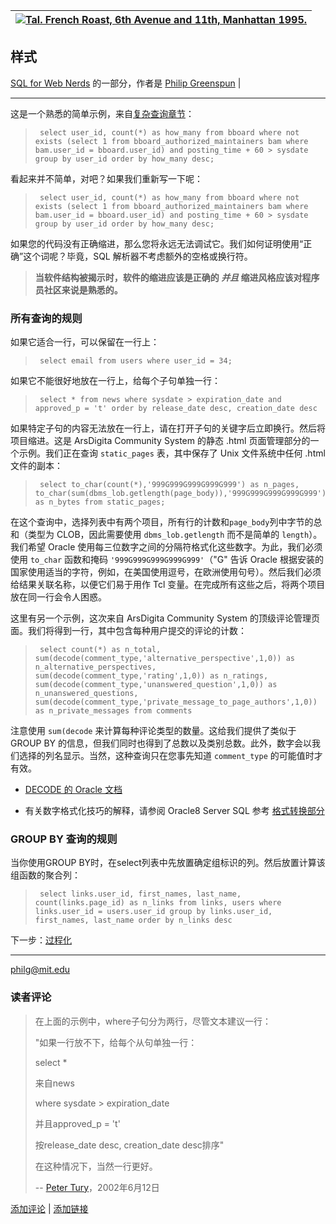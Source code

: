 | [![Tal. French Roast, 6th Avenue and 11th, Manhattan 1995.](../Images/6d8def4d9dc4d6cd678a33f24fe27297.jpg)](/http://philip.greenspun.com/images/pcd1255/tal-midriff-22.tcl) |
| --- |

## 样式

[SQL for Web Nerds](index.html) 的一部分，作者是 [Philip Greenspun](http://philip.greenspun.com/) |

* * *

这是一个熟悉的简单示例，来自[复杂查询章节](complex-queries.html)：

> ```
>  select user_id, count(*) as how_many from bboard where not exists (select 1 from bboard_authorized_maintainers bam where bam.user_id = bboard.user_id) and posting_time + 60 > sysdate group by user_id order by how_many desc; 
> ```

看起来并不简单，对吧？如果我们重新写一下呢：

> ```
>  select user_id, count(*) as how_many from bboard where not exists (select 1 from bboard_authorized_maintainers bam where bam.user_id = bboard.user_id) and posting_time + 60 > sysdate group by user_id order by how_many desc; 
> ```

如果您的代码没有正确缩进，那么您将永远无法调试它。我们如何证明使用“正确”这个词呢？毕竟，SQL 解析器不考虑额外的空格或换行符。

> **当软件结构被揭示时，软件的缩进应该是正确的 *并且* 缩进风格应该对程序员社区来说是熟悉的。**

### 所有查询的规则

如果它适合一行，可以保留在一行上：

> ```
>  select email from users where user_id = 34; 
> ```

如果它不能很好地放在一行上，给每个子句单独一行：

> ```
>  select * from news where sysdate > expiration_date and approved_p = 't' order by release_date desc, creation_date desc 
> ```

如果特定子句的内容无法放在一行上，请在打开子句的关键字后立即换行。然后将项目缩进。这是 ArsDigita Community System 的静态 .html 页面管理部分的一个示例。我们正在查询 `static_pages` 表，其中保存了 Unix 文件系统中任何 .html 文件的副本：

> ```
>  select to_char(count(*),'999G999G999G999G999') as n_pages, to_char(sum(dbms_lob.getlength(page_body)),'999G999G999G999G999') as n_bytes from static_pages; 
> ```

在这个查询中，选择列表中有两个项目，所有行的计数和`page_body`列中字节的总和（类型为 CLOB，因此需要使用 `dbms_lob.getlength` 而不是简单的 `length`）。我们希望 Oracle 使用每三位数字之间的分隔符格式化这些数字。为此，我们必须使用 `to_char` 函数和掩码 `'999G999G999G999G999'`（"G" 告诉 Oracle 根据安装的国家使用适当的字符，例如，在美国使用逗号，在欧洲使用句号）。然后我们必须给结果关联名称，以便它们易于用作 Tcl 变量。在完成所有这些之后，将两个项目放在同一行会令人困惑。

这里有另一个示例，这次来自 ArsDigita Community System 的顶级评论管理页面。我们将得到一行，其中包含每种用户提交的评论的计数：

> ```
>  select count(*) as n_total, sum(decode(comment_type,'alternative_perspective',1,0)) as n_alternative_perspectives, sum(decode(comment_type,'rating',1,0)) as n_ratings, sum(decode(comment_type,'unanswered_question',1,0)) as n_unanswered_questions, sum(decode(comment_type,'private_message_to_page_authors',1,0)) as n_private_messages from comments 
> ```

注意使用 `sum(decode` 来计算每种评论类型的数量。这给我们提供了类似于 GROUP BY 的信息，但我们同时也得到了总数以及类别总数。此外，数字会以我们选择的列名显示。当然，这种查询只在您事先知道 `comment_type` 的可能值时才有效。

+   [DECODE 的 Oracle 文档](http://www.oradoc.com/keyword/decode)

+   有关数字格式化技巧的解释，请参阅 Oracle8 Server SQL 参考 [格式转换部分](http://www.oradoc.com/keyword/format_models)

### GROUP BY 查询的规则

当你使用GROUP BY时，在select列表中先放置确定组标识的列。然后放置计算该组函数的聚合列：

> ```
>  select links.user_id, first_names, last_name, count(links.page_id) as n_links from links, users where links.user_id = users.user_id group by links.user_id, first_names, last_name order by n_links desc 
> ```

下一步：[过程化](procedural.html)

* * *

[philg@mit.edu](http://philip.greenspun.com/)

### 读者评论

> 在上面的示例中，where子句分为两行，尽管文本建议一行：
> 
> "如果一行放不下，给每个从句单独一行：
> 
> select *
> 
> 来自news
> 
> where sysdate > expiration_date
> 
> 并且approved_p = 't'
> 
> 按release_date desc, creation_date desc排序"
> 
> 在这种情况下，当然一行更好。
> 
> -- [Peter Tury](/shared/community-member?user_id=221702)，2002年6月12日

[添加评论](/comments/add?page_id=3537) | [添加链接](/links/add?page_id=3537)

